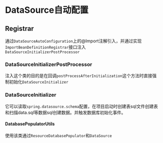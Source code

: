 # DataSource自动配置
## Registrar
通过`DataSourceAutoConfiguration`上的@Import注解引入，并通过实现`ImportBeanDefinitionRegistrar`接口注入`DataSourceInitializerPostProcessor`
### DataSourceInitializerPostProcessor
 注入这个类的目的是在回调`postProcessAfterInitialization`这个方法时直接强制初始化`DataSourceInitializer`
### DataSourceInitializer
它可以读取`spring.datasource.schema`配置，在项目启动时创建表sql文件创建表和扫描data.sql等数据sql创建数据。并触发数据库初始化事件。
#### DatabasePopulatorUtils
使用该类通过`ResourceDatabasePopulator`和`DataSource`